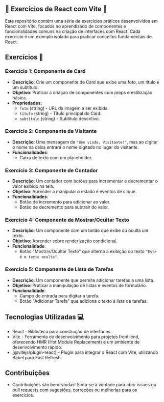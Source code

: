 ## 🌟 Exercícios de React com Vite 🌟

Este repositório contém uma série de exercícios práticos desenvolvidos em React com Vite, focados no aprendizado de componentes e funcionalidades comuns na criação de interfaces com React. Cada exercício é um exemplo isolado para praticar conceitos fundamentais de React.

## Exercícios 🌿

### Exercício 1: Componente de Card
- **Descrição**: Crie um componente de Card que exibe uma foto, um título e um subtítulo.
- **Objetivo**: Praticar a criação de componentes com props e estilização básica.
- **Propriedades**:
  - `foto` (string) - URL da imagem a ser exibida.
  - `título` (string) - Título principal do Card.
  - `subtítulo` (string) - Subtítulo descritivo.

### Exercício 2: Componente de Visitante
- **Descrição**: Uma mensagem de `"Bem vindo, Visitante!"`, mas ao digitar o nome na caixa entrará o nome digitado no lugar do visitante.
- **Funcionalidades**:
  - Caixa de texto com um placeholder.

### Exercício 3: Componente de Contador
- **Descrição**: Um contador com botões para incrementar e decrementar o valor exibido na tela.
- **Objetivo**: Aprender a manipular o estado e eventos de clique.
- **Funcionalidades**:
  - Botão de incremento para adicionar ao valor.
  - Botão de decremento para subtrair do valor.

### Exercício 4: Componente de Mostrar/Ocultar Texto
- **Descrição**: Um componente com um botão que exibe ou oculta um texto.
- **Objetivo**: Aprender sobre renderização condicional.
- **Funcionalidade**:
  - Botão "Mostrar/Ocultar Texto" que alterna a exibição do texto `"Este é o texto oculto"`.

### Exercício 5: Componente de Lista de Tarefas
- **Descrição**: Um componente que permite adicionar tarefas a uma lista.
- **Objetivo**: Praticar a manipulação de listas e eventos de formulário.
- **Funcionalidade**:
  - Campo de entrada para digitar a tarefa.
  - Botão "Adicionar Tarefa" que adiciona o texto à lista de tarefas.

## Tecnologias Utilizadas  💻

- React - Biblioteca para construção de interfaces.
- Vite - Ferramenta de desenvolvimento para projetos front-end, oferecendo HMR (Hot Module Replacement) e um ambiente de desenvolvimento rápido.
- [@vitejs/plugin-react] - Plugin para integrar o React com Vite, utilizando Babel para Fast Refresh.

## Contribuições

- Contribuições são bem-vindas! Sinta-se à vontade para abrir issues ou pull requests com sugestões, correções ou melhorias para os exercícios.
